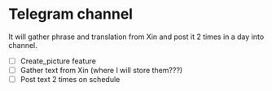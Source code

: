 # Telegram channel

It will gather phrase and translation from Xin and post it 2 times in a day into channel.


- [ ] Create_picture feature
- [ ] Gather text from Xin (where I will store them???)
- [ ] Post text 2 times on schedule
